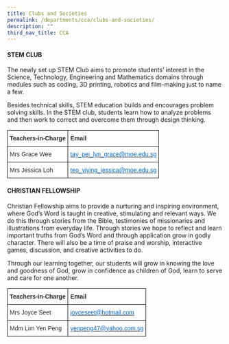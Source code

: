```yaml
---
title: Clubs and Societies
permalink: /departments/cca/clubs-and-societies/
description: ""
third_nav_title: CCA
---
```

<h4><strong>STEM CLUB</strong></h4>

The newly set up STEM Club aims to promote students’ interest in the Science, Technology, Engineering and Mathematics domains through modules such as coding, 3D printing, robotics and film-making just to name a few.&nbsp;

  

Besides technical skills, STEM education builds and encourages problem solving skills. In the STEM club, students learn how to analyze problems and then work to correct and overcome them through design thinking.

<style type="text/css">
.tg  {border-collapse:collapse;border-spacing:0;}
.tg td{border-color:black;border-style:solid;border-width:1px;font-family:Arial, sans-serif;font-size:14px;
  overflow:hidden;padding:10px 5px;word-break:normal;}
.tg th{border-color:black;border-style:solid;border-width:1px;font-family:Arial, sans-serif;font-size:14px;
  font-weight:normal;overflow:hidden;padding:10px 5px;word-break:normal;}
.tg .tg-7zkw{background-color:#FFF;color:#282828;text-align:left;vertical-align:top}
.tg .tg-hr73{background-color:#FFF;color:#282828;font-weight:bold;text-align:left;vertical-align:top}
.tg .tg-wogo{background-color:#FFF;color:#0563C1;text-align:left;text-decoration:underline;vertical-align:top}
</style>
<table class="tg">
<thead>
  <tr>
    <th class="tg-hr73"><span style="color:#282828">Teachers-in-Charge</span></th>
    <th class="tg-hr73"><span style="color:#282828">Email</span></th>
  </tr>
</thead>
<tbody>
  <tr>
    <td class="tg-7zkw"><span style="color:#282828">Mrs Grace Wee</span></td>
    <td class="tg-wogo"><a href="mailto:tay_pei_lyn_grace@moe.edu.sg"><span style="color:#0563C1">tay_pei_lyn_grace@moe.edu.sg</span></a></td>
  </tr>
  <tr>
    <td class="tg-7zkw"><span style="color:#282828">Mrs Jessica Loh</span></td>
    <td class="tg-wogo"><a href="mailto:teo_yiying_jessica@moe.edu.sg"><span style="color:#0563C1">teo_yiying_jessica@moe.edu.sg</span></a></td>
  </tr>
</tbody>
</table>

<h4><strong>CHRISTIAN FELLOWSHIP
</strong></h4>

Christian Fellowship aims to provide a nurturing and inspiring environment, where God’s Word is taught in creative, stimulating and relevant ways. We do this through stories from the Bible, testimonies of missionaries and illustrations from everyday life. Through stories we hope to reflect and learn important truths from God’s Word and through application grow in godly character. There will also be a time of praise and worship, interactive games, discussion, and creative activities to do.

Through our learning together, our students will grow in knowing the love and goodness of God, grow in confidence as children of God, learn to serve and care for one another.
<style type="text/css">
.tg  {border-collapse:collapse;border-spacing:0;}
.tg td{border-color:black;border-style:solid;border-width:1px;font-family:Arial, sans-serif;font-size:14px;
  overflow:hidden;padding:10px 5px;word-break:normal;}
.tg th{border-color:black;border-style:solid;border-width:1px;font-family:Arial, sans-serif;font-size:14px;
  font-weight:normal;overflow:hidden;padding:10px 5px;word-break:normal;}
.tg .tg-7zkw{background-color:#FFF;color:#282828;text-align:left;vertical-align:top}
.tg .tg-hr73{background-color:#FFF;color:#282828;font-weight:bold;text-align:left;vertical-align:top}
.tg .tg-wogo{background-color:#FFF;color:#0563C1;text-align:left;text-decoration:underline;vertical-align:top}
</style>
<table class="tg">
<thead>
  <tr>
    <th class="tg-hr73"><span style="color:#282828">Teachers-in-Charge</span></th>
    <th class="tg-hr73"><span style="color:#282828">Email</span></th>
  </tr>
</thead>
<tbody>
  <tr>
    <td class="tg-7zkw"><span style="color:#282828">Mrs Joyce Seet</span></td>
    <td class="tg-wogo"><a href="mailto:joyceseet@hotmail.com"><span style="color:#0563C1">joyceseet@hotmail.com</span></a></td>
  </tr>
  <tr>
    <td class="tg-7zkw"><span style="color:#282828">Mdm Lim Yen Peng</span></td>
    <td class="tg-wogo"><a href="mailto:yenpeng47@yahoo.com.sg"><span style="color:#0563C1">yenpeng47@yahoo.com.sg</span></a></td>
  </tr>
</tbody>
</table>